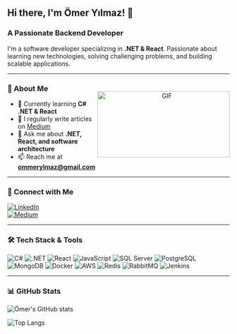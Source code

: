 ## Hi there, I'm Ömer Yılmaz! 👋  
### A Passionate Backend Developer

I'm a software developer specializing in **.NET & React**. Passionate about learning new technologies, solving challenging problems, and building scalable applications.

---

### 🚀 About Me

<a target="_blank" align="center">
  <img align="right" top="" height="150" width="300" style="margin-top:-20px;" alt="GIF" src="https://media3.giphy.com/media/v1.Y2lkPTc5MGI3NjExbnowajl0M3NwY2tzYmFoYTFxanU2ZWU0MDE5NHZ3NWtsbHMyZ2c4dCZlcD12MV9pbnRlcm5hbF9naWZfYnlfaWQmY3Q9Zw/ZVik7pBtu9dNS/giphy.gif">
</a>

- 🌱 Currently learning **C# .NET & React**
- 📝 I regularly write articles on [Medium](https://medium.com/@omeryilmazz)
- 💬 Ask me about **.NET, React, and software architecture**
- 📫 Reach me at **ommerylmaz@gmail.com**


---


### 📡 Connect with Me
[![LinkedIn](https://img.shields.io/badge/LinkedIn-%230077B5.svg?style=for-the-badge&logo=linkedin&logoColor=white)](https://www.linkedin.com/in/%C3%B6mer-y%C4%B1lmaz-597a9b18a/)  
[![Medium](https://img.shields.io/badge/Medium-%2312100E.svg?style=for-the-badge&logo=medium&logoColor=white)](https://medium.com/@omeryilmazz)

---

### 🛠️ Tech Stack & Tools
![C#](https://img.shields.io/badge/C%23-%23239120.svg?style=for-the-badge&logo=csharp&logoColor=white)
![.NET](https://img.shields.io/badge/.NET-%235C2D91.svg?style=for-the-badge&logo=dotnet&logoColor=white)
![React](https://img.shields.io/badge/React-%2361DAFB.svg?style=for-the-badge&logo=react&logoColor=black)
![JavaScript](https://img.shields.io/badge/JavaScript-%23F7DF1E.svg?style=for-the-badge&logo=javascript&logoColor=black)
![SQL Server](https://img.shields.io/badge/SQL%20Server-%23CC2927.svg?style=for-the-badge&logo=microsoftsqlserver&logoColor=white)
![PostgreSQL](https://img.shields.io/badge/PostgreSQL-%23336791.svg?style=for-the-badge&logo=postgresql&logoColor=white)
![MongoDB](https://img.shields.io/badge/MongoDB-%2347A248.svg?style=for-the-badge&logo=mongodb&logoColor=white)
![Docker](https://img.shields.io/badge/Docker-%230db7ed.svg?style=for-the-badge&logo=docker&logoColor=white)
![AWS](https://img.shields.io/badge/AWS-%23FF9900.svg?style=for-the-badge&logo=amazonaws&logoColor=white)
![Redis](https://img.shields.io/badge/Redis-%23DC382D.svg?style=for-the-badge&logo=redis&logoColor=white)
![RabbitMQ](https://img.shields.io/badge/RabbitMQ-%23FF6600.svg?style=for-the-badge&logo=rabbitmq&logoColor=white)
![Jenkins](https://img.shields.io/badge/Jenkins-%23D24939.svg?style=for-the-badge&logo=jenkins&logoColor=white)

---

### 📊 GitHub Stats
![Ömer's GitHub stats](https://github-readme-stats.vercel.app/api?username=omerylmaz&show_icons=true&theme=dark)

![Top Langs](https://github-readme-stats.vercel.app/api/top-langs/?username=omerylmaz&layout=compact&theme=dark)

